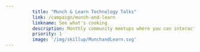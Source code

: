 ```yaml
---
          title: "Munch & Learn Technology Talks"
          link: /campaign/munch-and-learn
          linkname: See what's cooking
          description: Monthly community meetups where you can interact with experts regarding popular new technologies and get your questions answered.
          priority: 1
          image: '/img/skillup/MunchandLearn.svg'
---
```

          